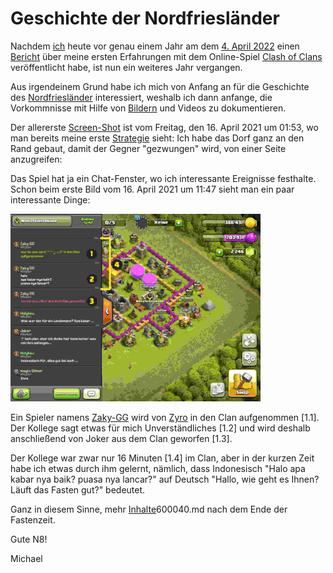 # Geschichte der Nordfriesländer

Nachdem [ich](0.md) heute vor genau einem Jahr am dem [4. April 2022](1.md) einen [Bericht](2.md) über meine ersten Erfahrungen mit dem Online-Spiel [Clash of Clans](3.md) veröffentlicht habe, ist nun ein weiteres Jahr vergangen.

Aus irgendeinem Grund habe ich mich von Anfang an für die Geschichte des [Nordfriesländer](180001000.md) interessiert, weshalb ich dann anfange, die Vorkommnisse mit Hilfe von [Bildern](30000002.md) und Videos zu dokumentieren.

Der allererste [Screen-Shot](30000001.md) ist vom Freitag, den 16. April 2021 um 01:53, wo man bereits meine erste [Strategie](160000000.md) sieht: Ich habe das Dorf ganz an den Rand gebaut, damit der Gegner "gezwungen" wird, von einer Seite anzugreifen:

Das Spiel hat ja ein Chat-Fenster, wo ich interessante Ereignisse festhalte. Schon beim erste Bild vom 16. April 2021 um 11:47 sieht man ein paar interessante Dinge:

<img src="1604.jpg" alt="Michael Holzheu" style="width:400px; height: 300px;"/>

Ein Spieler namens [Zaky-GG](170100000.md) wird von [Zyro]() in den Clan aufgenommen [1.1]. Der Kollege sagt etwas für mich Unverständliches [1.2] und wird deshalb anschließend von Joker aus dem Clan geworfen [1.3].

Der Kollege war zwar nur 16 Minuten [1.4] im Clan, aber in der kurzen Zeit habe ich etwas durch ihm gelernt, nämlich, dass Indonesisch "Halo apa kabar nya baik? puasa nya lancar?" auf Deutsch "Hallo, wie geht es Ihnen? Läuft das Fasten gut?" bedeutet.

Ganz in diesem Sinne, mehr [Inhalte]()600040.md nach dem Ende der Fastenzeit.

Gute N8!

Michael
